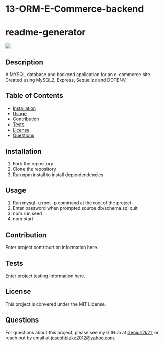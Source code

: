 # 13-ORM-E-Commerce-backend

# readme-generator
![](https://img.shields.io/badge/license-MIT%20License-blue?style=flat-square)
## Description
A MYSQL database and backend application for an e-commerce site. Created using MySQL2, Express, Sequelize and DOTENV.

## Table of Contents
* [Installation](#installation)
* [Usage](#usage)
* [Contribution](#contribution)
* [Tests](#tests)
* [License](#license)
* [Questions](#questions)

## Installation
1. Fork the repository
2. Clone the repository
3. Run npm install to install dependendencies

## Usage
1. Run mysql -u root -p command at the root of the project
2. Enter password when prompted
   source db/schema.sql
   quit
3. npm run seed
4. npm start

## Contribution
 Enter project contriburtion information here.

## Tests
 Enter project testing information here.

## License
This project is convered under the MIT License.

## Questions
For questions about this project, please see my GitHub at [Genius2k21](https://github.com/Genius2k21), or reach out by email at josephblake2012@yahoo.com.
